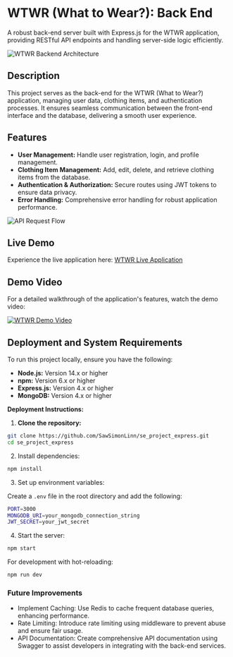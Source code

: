 # WTWR (What to Wear?): Back End

A robust back-end server built with Express.js for the WTWR application, providing RESTful API endpoints and handling server-side logic efficiently.

![WTWR Backend Architecture](https://miro.medium.com/v2/resize:fit:1100/format:webp/1*3E4w7rCe3eaz6gLlZoe6nQ.png)

## Description

This project serves as the back-end for the WTWR (What to Wear?) application, managing user data, clothing items, and authentication processes. It ensures seamless communication between the front-end interface and the database, delivering a smooth user experience.

## Features

- **User Management:** Handle user registration, login, and profile management.
- **Clothing Item Management:** Add, edit, delete, and retrieve clothing items from the database.
- **Authentication & Authorization:** Secure routes using JWT tokens to ensure data privacy.
- **Error Handling:** Comprehensive error handling for robust application performance.

![API Request Flow](https://datasciencedojo.com/wp-content/uploads/Understanding-REST-API.png.webp)

## Live Demo

Experience the live application here: [WTWR Live Application](https://www.wtwrapp.jumpingcrab.com/)

## Demo Video

For a detailed walkthrough of the application's features, watch the demo video:

[![WTWR Demo Video](https://demirsondaj.com.tr/wp-content/uploads/demo/placeholder.svg)](https://example.com/demo-video.mp4)

## Deployment and System Requirements

To run this project locally, ensure you have the following:

- **Node.js:** Version 14.x or higher
- **npm:** Version 6.x or higher
- **Express.js:** Version 4.x or higher
- **MongoDB:** Version 4.x or higher

**Deployment Instructions:**

1. **Clone the repository:**

```bash
git clone https://github.com/SawSimonLinn/se_project_express.git
cd se_project_express
```

2. Install dependencies:

```bash
npm install
```

3.  Set up environment variables:

Create a `.env` file in the root directory and add the following:

```bash
PORT=3000
MONGODB_URI=your_mongodb_connection_string
JWT_SECRET=your_jwt_secret
```

4. Start the server:

```bash
npm start
```

For development with hot-reloading:

```bash
npm run dev
```

### Future Improvements

- Implement Caching: Use Redis to cache frequent database queries, enhancing performance.
- Rate Limiting: Introduce rate limiting using middleware to prevent abuse and ensure fair usage.
- API Documentation: Create comprehensive API documentation using Swagger to assist developers in integrating with the back-end services.
